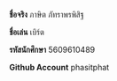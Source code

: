 ﻿**ชื่อจริง** ภาษิต ภัทราพรพิสิฐ

**ชื่อเล่น** เบิร์ต

**รหัสนักศึกษา** 5609610489

**Github Account** phasitphat